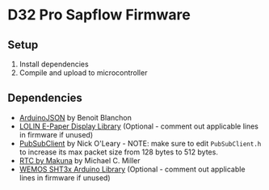 # D32 Pro Sapflow Firmware

## Setup
1. Install dependencies
2. Compile and upload to microcontroller

## Dependencies
- [ArduinoJSON](https://arduinojson.org/) by Benoit Blanchon
- [LOLIN E-Paper Display Library](https://github.com/wemos/LOLIN_EPD_Library) (Optional - comment out applicable lines in firmware  if unused)
- [PubSubClient](https://pubsubclient.knolleary.net/) by Nick O'Leary - NOTE: make sure to edit `PubSubClient.h` to increase its max packet size from 128 bytes to 512 bytes.
- [RTC by Makuna](https://github.com/Makuna/Rtc/wiki) by Michael C. Miller
- [WEMOS SHT3x Arduino Library](https://github.com/wemos/WEMOS_SHT3x_Arduino_Library) (Optional - comment out applicable lines in firmware if unused)